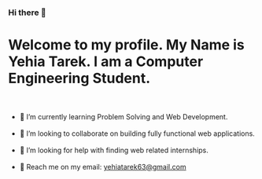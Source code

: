 ### Hi there 👋

<!--
**yehiatarek63/yehiatarek63** is a ✨ _special_ ✨ repository because its `README.md` (this file) appears on your GitHub profile.

Here are some ideas to get you started:

- 🔭 I’m currently working on ...
- 🌱 I’m currently learning ...
- 👯 I’m looking to collaborate on ...
- 🤔 I’m looking for help with ...
- 💬 Ask me about ...
- 📫 How to reach me: ...
- 😄 Pronouns: ...
- ⚡ Fun fact: ...
-->
# Welcome to my profile. My Name is Yehia Tarek. I am a Computer Engineering Student.<br></br>
* 🌱 I’m currently learning Problem Solving and Web Development.<br></br>
* 👯 I’m looking to collaborate on building fully functional web applications.<br></br>
* 🤔 I’m looking for help with finding web related internships.<br></br>
* :email: Reach me on my email: yehiatarek63@gmail.com
